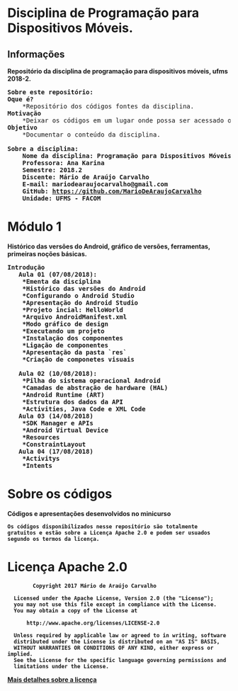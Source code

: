 ﻿# Disciplina de Programação para Dispositivos Móveis.

## Informações
<strong> Repositório da disciplina de programação para dispositivos móveis, ufms 2018-2.</strong> 

<pre>
<b>Sobre este repositório:</b>
<b>Oque é?</b>
	*Repositório dos códigos fontes da disciplina.
<b>Motivação</b>
	*Deixar os códigos em um lugar onde possa ser acessado ou compartihado de forma mais prática.
<b>Objetivo</b>
	*Documentar o conteúdo da disciplina.
	
<b>Sobre a disciplina:
    Nome da disciplina: Programação para Dispositivos Móveis
    Professora: Ana Karina
    Semestre: 2018.2
	Discente: Mário de Araújo Carvalho
	E-mail: mariodearaujocarvalho@gmail.com
	GitHub: <a href="https://github.com/MarioDeAraujoCarvalho" target="_blank">https://github.com/MarioDeAraujoCarvalho</a>
	Unidade: UFMS - FACOM
</pre>

# Módulo 1
<strong>Histórico das versões do Android, gráfico de versões, ferramentas, primeiras noções básicas.</strong>

<pre>
<b>Introdução</b>
   Aula 01 (07/08/2018):
	*Ementa da disciplina	
	*Histórico das versões do Android
	*Configurando o Android Studio
	*Apresentação do Android Studio
	*Projeto incial: HelloWorld
	*Arquivo AndroidManifest.xml
	*Modo gráfico de design
	*Executando um projeto
	*Instalação dos componentes
	*Ligação de componentes
	*Apresentação da pasta `res`
	*Criação de componetes visuais
	
   Aula 02 (10/08/2018):
	*Pilha do sistema operacional Android
	*Camadas de abstração de hardware (HAL)
	*Android Runtime (ART)
	*Estrutura dos dados da API
	*Activities, Java Code e XML Code
   Aula 03 (14/08/2018)
    *SDK Manager e APIs
    *Android Virtual Device
    *Resources
    *ConstraintLayout
   Aula 04 (17/08/2018)
    *Activitys
    *Intents
</pre>

# Sobre os códigos
<strong>Códigos e apresentações desenvolvidos no minicurso</strong>

	Os códigos disponibilizados nesse repositório são totalmente 
	gratuitos e estão sobre a Licença Apache 2.0 e podem ser usuados 
	segundo os termos da licença.

# Licença Apache 2.0

``` 
        Copyright 2017 Mário de Araújo Carvalho
 
  Licensed under the Apache License, Version 2.0 (the "License");
  you may not use this file except in compliance with the License.
  You may obtain a copy of the License at
 
      http://www.apache.org/licenses/LICENSE-2.0
 
  Unless required by applicable law or agreed to in writing, software
  distributed under the License is distributed on an "AS IS" BASIS,
  WITHOUT WARRANTIES OR CONDITIONS OF ANY KIND, either express or implied.
  See the License for the specific language governing permissions and
  limitations under the License.

````

<a href="https://github.com/MarioDeAraujoCarvalho/mobile-programming-discipline-ufms-2018-2/blob/master/LICENSE" target="_blank">Mais detalhes sobre a licença</a>
